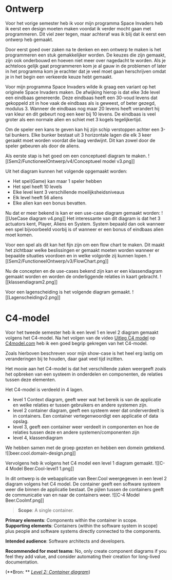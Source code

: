 # Ontwerp

Voor het vorige semester heb ik voor mijn programma Space Invaders heb ik eerst een design moeten maken voordat ik verder mocht gaan met programmeren.
Dit viel zeer tegen, maar achteraf was ik blij dat ik eerst een ontwerp heb gemaakt.

Door eerst goed over zaken na te denken en een ontwerp te maken is het programmeren een stuk gemakkelijker worden. De keuzes die zijn gemaakt, zijn ook onderbouwd en hoeven niet meer over nagedacht te worden.
Als je achteloos gelijk gaat programmeren kom je al gauw in de problemen of later in het programma kom je erachter dat je veel moet gaan herschrijven omdat je in het begin een verkeerde keuze hebt gemaakt.

Voor mijn programma Space Invaders wilde ik graag een variant op het originele Space Invaders maken. De afwijking hierop is dat elke 3de level een eindbaas genereerde. Deze eindbaas heeft een 30-voud levens dat gekoppeld zit in hoe vaak de eindbaas als is geweest, of beter gezegd, modulus 3.
Wanneer de eindbaas nog maar 20 levens heeft verandert hij van kleur en dit gebeurt nog een keer bij 10 levens. De eindbaas is veel groter als een normale alien en schiet met 3 kogels tegelijkertijd.

Om de speler een kans te geven kan hij zijn schip verstoppen achter een 3-tal bunkers. Elke bunker bestaat uit 3 horizontale lagen die elk 3 keer geraakt moet worden voordat die laag verdwijnt. Dit kan zowel door de speler gebeuren als door de aliens. 

Als eerste stap is het goed om een conceptueel diagram te maken.
![[Sem2/FunctioneelOntwerp/v4/Conceptueel model v3.png]]

Uit het diagram kunnen het volgende opgemaakt worden:
- Het spel(Game) kan maar 1 speler hebben
- Het spel heeft 10 levels
- Elke level kent 3 verschillende moeilijksheidsniveaus
- Elk level heeft 56 aliens
- Elke alien kan een bonus bevatten.

Nu dat er meer bekend is kan er een use-case diagram gemaakt worden:
![[UseCase diagram v4.png]]
Het interessante van dit diagram is dat het 3 actuators kent, Player, Aliens en System.
System bepaald dan ook wanneer een spel bijvoorbeeld voorbij is of wanneer er een bonus of eindbaas alien moet komen.

Voor een spel als dit kan het fijn zijn om een flow chart te maken. Dit maakt het zichtbaar welke beslissingen er gemaakt moeten worden wanneer er bepaalde situaties voordoen en in welke volgorde zij kunnen lopen.
![[Sem2/FunctioneelOntwerp/v3/FlowChart.png]]

Nu de concepten en de use-cases bekend zijn kan er een klassendiagram gemaakt worden en worden de onderliggende relaties in kaart gebracht.
![[klassendiagram2.png]]

Voor een lagenscheiding is het volgende diagram gemaakt.
![[Lagenscheidingv2.png]]

# C4-model
Voor het tweede semester heb ik een level 1 en level 2 diagram gemaakt volgens het C4-model. Na het volgen van de video [Uitleg C4 model](https://youtu.be/x2-rSnhpw0g) op [C4model.com](https://c4model.com/) heb ik een goed begrip gekregen van het C4-model.

Zoals hierboven beschreven voor mijn show-case is het heel erg lastig om veranderingen bij te houden, daar gaat veel tijd inzitten.

Het mooie aan het C4-model is dat het verschillende zaken weergeeft zoals het opbreken van een systeem in onderdelen en componenten, de relaties tussen deze elementen.

Het C4-model is verdeeld in 4 lagen.
- level 1 Context diagram, geeft weer wat het bereik is van de applicatie en welke relaties er tussen gebruikers en andere systemen zijn.
- level 2 container diagram, geeft een systeem weer dat onderverdeelt is in containers. Een container vertegenwoordigt een applicatie of data opslag.
- level 3, geeft een container weer verdeelt in componenten en hoe de relaties tussen deze en andere systemen/componenten zijn
- level 4, klassendiagram

We hebben samen met de groep gezeten en hebben een domein getekend.
![[beer.cool.domain-design.png]]

Vervolgens heb ik volgens het C4 model een level 1 diagram gemaakt.
![[C-4 Model Beer.Cool-level1 1.png]]

In dit ontwerp is de webapplicatie van Beer.Cool weergegeven in een level 2 diagram volgens het C4 model. De container geeft een software systeem weer die binnen de applicatie bestaat. De pijlen tussen de containers geeft de communicatie van en naar de containers weer.
![[C-4 Model Beer.Coolmf.png]]

>**Scope**: A single container.
>
**Primary elements**: Components within the container in scope.  
**Supporting elements**: Containers (within the software system in scope) plus people and software systems directly connected to the components.
>
**Intended audience**: Software architects and developers.
>
**Recommended for most teams**: No, only create component diagrams if you feel they add value, and consider automating their creation for long-lived documentation.

(**Bron: ** *[Level 2: Container diagram](https://c4model.com/#ContainerDiagram)*)